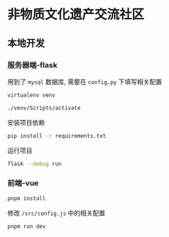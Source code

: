 # 非物质文化遗产交流社区

## 本地开发

### 服务器端-flask

用到了 `mysql` 数据库, 需要在 `config.py` 下填写相关配置

```bash
virtualenv venv
```

```bash
./venv/Scripts/activate
```

安装项目依赖

```bash
pip install -r requirements.txt
```

运行项目

```bash
flask --debug run
```

### 前端-vue

```bash
pnpm install
```

修改 `/src/config.js` 中的相关配置

```bash
pnpm run dev
```
